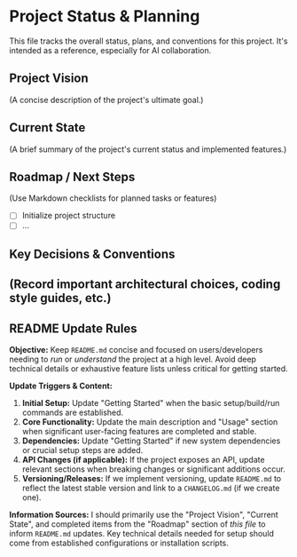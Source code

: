 # Project Status & Planning

This file tracks the overall status, plans, and conventions for this project. It's intended as a reference, especially for AI collaboration.

## Project Vision

(A concise description of the project's ultimate goal.)

## Current State

(A brief summary of the project's current status and implemented features.)

## Roadmap / Next Steps

(Use Markdown checklists for planned tasks or features)
- [ ] Initialize project structure
- [ ] ...

## Key Decisions & Conventions

(Record important architectural choices, coding style guides, etc.)
- 

## README Update Rules

**Objective:** Keep `README.md` concise and focused on users/developers needing to *run* or *understand* the project at a high level. Avoid deep technical details or exhaustive feature lists unless critical for getting started.

**Update Triggers & Content:**

1.  **Initial Setup:** Update "Getting Started" when the basic setup/build/run commands are established.
2.  **Core Functionality:** Update the main description and "Usage" section when significant user-facing features are completed and stable.
3.  **Dependencies:** Update "Getting Started" if new system dependencies or crucial setup steps are added.
4.  **API Changes (if applicable):** If the project exposes an API, update relevant sections when breaking changes or significant additions occur.
5.  **Versioning/Releases:** If we implement versioning, update `README.md` to reflect the latest stable version and link to a `CHANGELOG.md` (if we create one).

**Information Sources:** I should primarily use the "Project Vision", "Current State", and completed items from the "Roadmap" section of *this file* to inform `README.md` updates. Key technical details needed for setup should come from established configurations or installation scripts. 